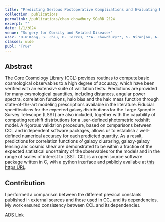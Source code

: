 ```yaml
---
title: "Predicting Serious Postoperative Complications and Evaluating Racial Fairness in Machine Learning Algorithms for Metabolic and Bariatric Surgery"
collection: publications
permalink: /publications/chan_chowdhury_SOaRD_2024
excerpt: ""
date: 1/1/2024
venue: "Surgery for Obesity and Related Diseases"
user: "D-W Kang, S. Zhou, R. Torres, **A. Chowdhury**, S. Niranjan, A. Rogers and C. Shen"
classes: wide
publ: "True"
---
```


## Abstract
The Core Cosmology Library (CCL) provides routines to compute basic cosmological observables to a high degree of accuracy, which have been verified with an extensive suite of validation tests. Predictions are provided for many cosmological quantities, including distances, angular power spectra, correlation functions, halo bias and the halo mass function through state-of-the-art modeling prescriptions available in the literature. Fiducial specifications for the expected galaxy distributions for the Large Synoptic Survey Telescope (LSST) are also included, together with the capability of computing redshift distributions for a user-defined photometric redshift model. A rigorous validation procedure, based on comparisons between CCL and independent software packages, allows us to establish a well-defined numerical accuracy for each predicted quantity. As a result, predictions for correlation functions of galaxy clustering, galaxy-galaxy lensing and cosmic shear are demonstrated to be within a fraction of the expected statistical uncertainty of the observables for the models and in the range of scales of interest to LSST. CCL is an open source software package written in C, with a python interface and publicly available at [this https URL](https://github.com/LSSTDESC/CCL).

## Contribution
I performed a comparison between the different physical constants published in external sources and those used in CCL and its dependencies. My work ensured consistency between CCL and its dependencies.


[ADS Link](http://adsabs.harvard.edu/abs/2018arXiv181205995C)
